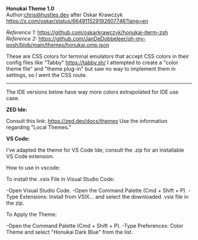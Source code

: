 __Honukai Theme 1.0__  
Author:chris@hustles.dev after Oskar Krawczyk https://x.com/oskar/status/664911529192607746?lang=en

*Reference 1:* https://github.com/oskarkrawczyk/honukai-iterm-zsh  
*Reference 2:* https://github.com/JanDeDobbeleer/oh-my-posh/blob/main/themes/honukai.omp.json

These are CSS colors for terminal emulators that accept CSS colors in their config files like "Tabby" https://tabby.sh/
I attempted to create a "color theme file" and "theme plug-in" but saw no way to implement them in settings, so I went the CSS route.

-----
The IDE versions below have way more colors extrapolated for IDE use case.


**__ZED Ide:__**  

Consult this link: https://zed.dev/docs/themes
Use the information regarding "Local Themes."

**__VS Code:__**  

I've adapted the theme for VS Code Ide; consult the .zip for an installable VS Code extension.

How to use in vscode:

To install the .vsix File in Visual Studio Code:

-Open Visual Studio Code.
-Open the Command Palette (Cmd + Shift + P).
-Type Extensions: Install from VSIX... and select the downloaded .vsix file in the zip.

To Apply the Theme:

-Open the Command Palette (Cmd + Shift + P).
-Type Preferences: Color Theme and select "Honukai Dark Blue" from the list.
